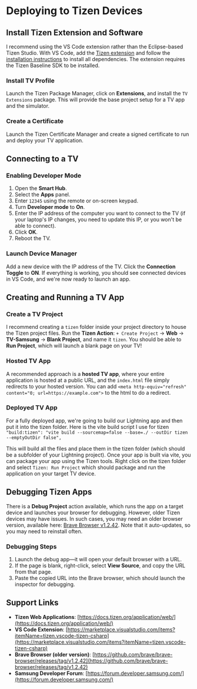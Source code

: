 # Deploying to Tizen Devices

## Install Tizen Extension and Software

I recommend using the VS Code extension rather than the Eclipse-based Tizen Studio. With VS Code, add the [Tizen extension](https://marketplace.visualstudio.com/items?itemName=tizen.vscode-tizen-csharp) and follow the [installation instructions](https://marketplace.visualstudio.com/items?itemName=tizen.vscode-tizen-csharp) to install all dependencies. The extension requires the Tizen Baseline SDK to be installed.

### Install TV Profile

Launch the Tizen Package Manager, click on **Extensions**, and install the `TV Extensions` package. This will provide the base project setup for a TV app and the simulator.

### Create a Certificate

Launch the Tizen Certificate Manager and create a signed certificate to run and deploy your TV application.

## Connecting to a TV

### Enabling Developer Mode

1. Open the **Smart Hub**.
2. Select the **Apps** panel.
3. Enter `12345` using the remote or on-screen keypad.
4. Turn **Developer mode** to **On**.
5. Enter the IP address of the computer you want to connect to the TV (if your laptop's IP changes, you need to update this IP, or you won't be able to connect).
6. Click **OK**.
7. Reboot the TV.

### Launch Device Manager

Add a new device with the IP address of the TV. Click the **Connection Toggle** to **ON**. If everything is working, you should see connected devices in VS Code, and we're now ready to launch an app.

## Creating and Running a TV App

### Create a TV Project

I recommend creating a `tizen` folder inside your project directory to house the Tizen project files. Run the **Tizen Action**: `+ Create Project` -> **Web** -> **TV-Samsung** -> **Blank Project**, and name it `tizen`. You should be able to **Run Project**, which will launch a blank page on your TV!

### Hosted TV App

A recommended approach is a **hosted TV app**, where your entire application is hosted at a public URL, and the `index.html` file simply redirects to your hosted version. You can add `<meta http-equiv="refresh" content="0; url=https://example.com">` to the html to do a redirect.

### Deployed TV App

For a fully deployed app, we're going to build our Lightning app and then put it into the tizen folder. Here is the vite build script I use for tizen
`"build:tizen": "vite build --sourcemap=false --base=./ --outDir tizen --emptyOutDir false",`

This will build all the files and place them in the tizen folder (which should be a subfolder of your Lightning project). Once your app is built via vite, you can package your app using the Tizen tools. Right click on the tizen folder and select `Tizen: Run Project` which should package and run the application on your target TV device.

## Debugging Tizen Apps

There is a **Debug Project** action available, which runs the app on a target device and launches your browser for debugging. However, older Tizen devices may have issues. In such cases, you may need an older browser version, available here: [Brave Browser v1.2.42](https://github.com/brave/brave-browser/releases/tag/v1.2.42). Note that it auto-updates, so you may need to reinstall often.

### Debugging Steps

1. Launch the debug app—it will open your default browser with a URL.
2. If the page is blank, right-click, select **View Source**, and copy the URL from that page.
3. Paste the copied URL into the Brave browser, which should launch the inspector for debugging.

## Support Links

- **Tizen Web Applications**: [https://docs.tizen.org/application/web/](https://docs.tizen.org/application/web/)
- **VS Code Extension**: [https://marketplace.visualstudio.com/items?itemName=tizen.vscode-tizen-csharp](https://marketplace.visualstudio.com/items?itemName=tizen.vscode-tizen-csharp)
- **Brave Browser (older version)**: [https://github.com/brave/brave-browser/releases/tag/v1.2.42](https://github.com/brave/brave-browser/releases/tag/v1.2.42)
- **Samsung Developer Forum**: [https://forum.developer.samsung.com/](https://forum.developer.samsung.com/)
